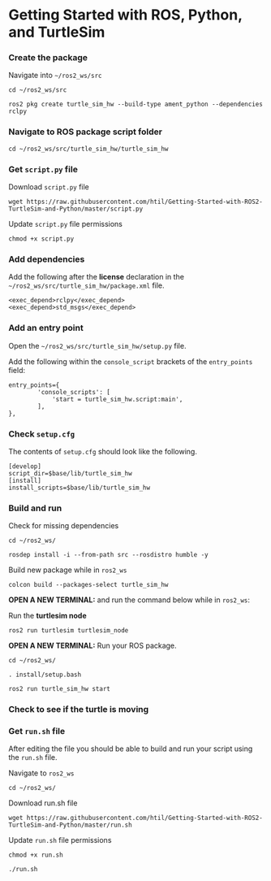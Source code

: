 # Getting Started with ROS, Python, and TurtleSim

### Create the package
Navigate into `~/ros2_ws/src`

`cd ~/ros2_ws/src`

`ros2 pkg create turtle_sim_hw --build-type ament_python --dependencies rclpy `

### Navigate to ROS package script folder

`cd ~/ros2_ws/src/turtle_sim_hw/turtle_sim_hw`

### Get `script.py` file

Download `script.py` file

`wget https://raw.githubusercontent.com/htil/Getting-Started-with-ROS2-TurtleSim-and-Python/master/script.py`

Update `script.py` file permissions

`chmod +x script.py`

### Add dependencies

Add the following after the **license** declaration in the `~/ros2_ws/src/turtle_sim_hw/package.xml` file.

```
<exec_depend>rclpy</exec_depend>
<exec_depend>std_msgs</exec_depend>
```

### Add an entry point

Open the `~/ros2_ws/src/turtle_sim_hw/setup.py` file.

Add the following within the `console_script` brackets of the `entry_points` field:

```
entry_points={
        'console_scripts': [
            'start = turtle_sim_hw.script:main',
        ],
},
```

### Check `setup.cfg`

The contents of `setup.cfg` should look like the following.

```
[develop]
script_dir=$base/lib/turtle_sim_hw
[install]
install_scripts=$base/lib/turtle_sim_hw
```

### Build and run

Check for missing dependencies

`cd ~/ros2_ws/`

`rosdep install -i --from-path src --rosdistro humble -y`

Build new package while in `ros2_ws`

`colcon build --packages-select turtle_sim_hw`

**OPEN A NEW TERMINAL:** and run the command below while in `ros2_ws`:

Run the **turtlesim node**

`ros2 run turtlesim turtlesim_node`

**OPEN A NEW TERMINAL:** Run your ROS package.

`cd ~/ros2_ws/`

`. install/setup.bash`

`ros2 run turtle_sim_hw start`

### Check to see if the turtle is moving



### Get `run.sh` file

After editing the file you should be able to build and run your script using the `run.sh` file.

Navigate to `ros2_ws`

`cd ~/ros2_ws/`

Download run.sh file

`wget https://raw.githubusercontent.com/htil/Getting-Started-with-ROS2-TurtleSim-and-Python/master/run.sh`

Update `run.sh` file permissions

`chmod +x run.sh`

`./run.sh`
